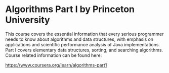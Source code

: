 # Algorithms Part I by Princeton University
 
This course covers the essential information that every serious programmer needs to know about algorithms and data structures, with emphasis on applications and scientific performance analysis of Java implementations. Part I covers elementary data structures, sorting, and searching algorithms. Course related information can be found here:

https://www.coursera.org/learn/algorithms-part1
